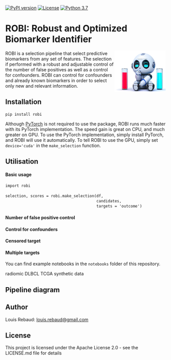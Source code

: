 [![PyPI version](https://badge.fury.io/py/robi.svg)](https://badge.fury.io/py/robi)
[![License](https://img.shields.io/badge/License-Apache_2.0-blue.svg)](https://opensource.org/licenses/Apache-2.0)
[![Python 3.7](https://img.shields.io/badge/python-3.7--3.10-blue)](https://www.python.org/downloads/release/python-360/)

# ROBI: Robust and Optimized Biomarker Identifier

<p>
  <img align="right" height="130" src="./img/logo.png">
  ROBI is a selection pipeline that select predictive biomarkers from any set of features.
  The selection if performed with a robust and adjustable control of the number of false positives as well as a
  control for confounders.
  ROBI can control for confounders and already known biomarkers in order to select only new and relevant information.
</p>

## Installation

```shell
pip install robi
```

Although [PyTorch](https://pytorch.org/get-started/locally/) is not required to use the package, ROBI runs much faster
with its PyTorch implementation. The speed gain is great on CPU, and much greater on GPU.
To use the PyTorch implementation, simply install PyTorch, and ROBI will use it automatically.
To tell ROBI to use the GPU, simply set `device='cuda'` in the `make_selection` function.

## Utilisation


#### Basic usage
```shell
import robi

selection, scores = robi.make_selection(df,
                                        candidates,
                                        targets = 'outcome')
```

#### Number of false positive control

#### Control for confounders

#### Censored target

#### Multiple targets

You can find example notebooks in the `notebooks` folder of this repository.

radiomic DLBCL
TCGA
synthetic data


## Pipeline diagram


## Author

Louis Rebaud: [louis.rebaud@gmail.com](mailto:louis.rebaud@gmail.com)


## License

This project is licensed under the Apache License 2.0 - see the LICENSE.md file for details
